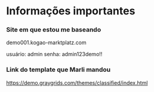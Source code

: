 # Informações importantes

### Site em que estou me baseando

demo001.kogao-marktplatz.com

usuário: admin
senha: admin123demo!!

### Link do template que Marli mandou

https://demo.graygrids.com/themes/classified/index.html
